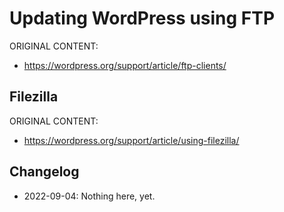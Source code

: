 # Updating WordPress using FTP

ORIGINAL CONTENT:
* https://wordpress.org/support/article/ftp-clients/

## Filezilla

ORIGINAL CONTENT:
* https://wordpress.org/support/article/using-filezilla/


## Changelog

- 2022-09-04: Nothing here, yet.
